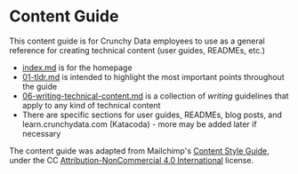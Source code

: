 # Content Guide

This content guide is for Crunchy Data employees to use as a general reference for creating technical content (user guides, READMEs, etc.)

- [index.md](./index.md) is for the homepage
- [01-tldr.md](./01-tldr.md) is intended to highlight the most important points throughout the guide
- [06-writing-technical-content.md](./06-writing-technical-content.md) is a collection of *writing* guidelines that apply to any kind of technical content
- There are specific sections for user guides, READMEs, blog posts, and learn.crunchydata.com (Katacoda) - more may be added later if necessary 

The content guide was adapted from Mailchimp's [Content Style Guide](https://github.com/mailchimp/content-style-guide), under the CC [Attribution-NonCommercial 4.0 International](https://github.com/mailchimp/content-style-guide/blob/master/LICENSE.md) license.
